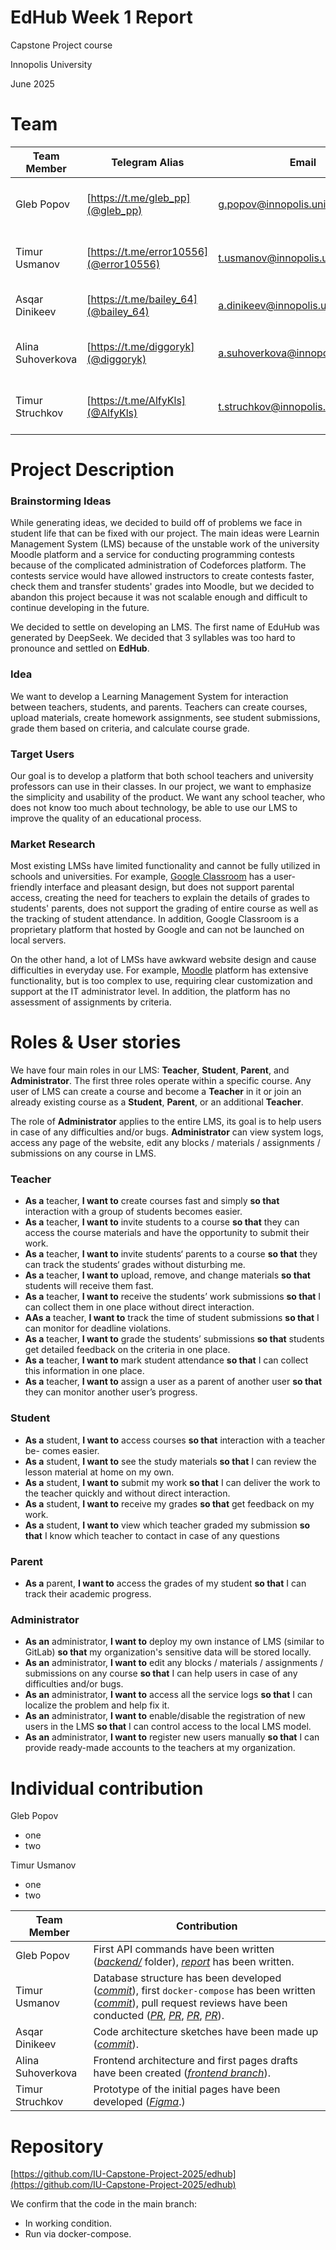 # EdHub Week 1 Report

<aside>

Capstone Project course

Innopolis University

June 2025

</aside>

# Team

| Team Member | Telegram Alias | Email | Track |
| --- | --- | --- | --- |
| Gleb Popov | [https://t.me/gleb_pp](@gleb_pp) | g.popov@innopolis.university | Backend Developer, Project Manager |
| Timur Usmanov | [https://t.me/error10556](@error10556) | t.usmanov@innopolis.university | Backend Developer, **Backend Lead** |
| Asqar Dinikeev | [https://t.me/bailey_64](@bailey_64) | a.dinikeev@innopolis.university | Backend Developer, DevOps |
| Alina Suhoverkova | [https://t.me/diggoryk](@diggoryk) | a.suhoverkova@innopolis.university | Frontend Developer, **Frontend Lead** |
| Timur Struchkov | [https://t.me/AlfyKls](@AlfyKls) | t.struchkov@innopolis.university | Frontend Developer, UX/UI designer |

# Project Description

### Brainstorming Ideas

While generating ideas, we decided to build off of problems we face in student life that can be fixed with our project. The main ideas were Learnin Management System (LMS) because of the unstable work of the university Moodle platform and a service for conducting programming contests because of the complicated administration of Codeforces platform. The contests service would have allowed instructors to create contests faster, check them and transfer students' grades into Moodle, but we decided to abandon this project because it was not scalable enough and difficult to continue developing in the future.

We decided to settle on developing an LMS. The first name of EduHub was generated by DeepSeek. We decided that 3 syllables was too hard to pronounce and settled on **EdHub**.

### Idea

We want to develop a Learning Management System for interaction between teachers, students, and parents. Teachers can create courses, upload materials, create homework assignments, see student submissions, grade them based on criteria, and calculate course grade.

### Target Users

Our goal is to develop a platform that both school teachers and university professors can use in their classes. In our project, we want to emphasize the simplicity and usability of the product. We want any school teacher, who does not know too much about technology, be able to use our LMS to improve the quality of an educational process.

### Market Research

Most existing LMSs have limited functionality and cannot be fully utilized in schools and universities. For example, [Google Classroom](https://classroom.google.com/) has a user-friendly interface and pleasant design, but does not support parental access, creating the need for teachers to explain the details of grades to students' parents, does not support the grading of entire course as well as the tracking of student attendance. In addition, Google Classroom is a proprietary platform that hosted by Google and can not be launched on local servers.

On the other hand, a lot of LMSs have awkward website design and cause difficulties in everyday use. For example, [Moodle](https://moodle.org/) platform has extensive functionality, but is too complex to use, requiring clear customization and support at the IT administrator level. In addition, the platform has no assessment of assignments by criteria.

# Roles & User stories

We have four main roles in our LMS: **Teacher**, **Student**, **Parent**, and **Administrator**. The first three roles operate within a specific course. Any user of LMS can create a course and become a **Teacher** in it or join an already existing course as a **Student**, **Parent**, or an additional **Teacher**.

The role of **Administrator** applies to the entire LMS, its goal is to help users in case of any difficulties and/or bugs. **Administrator** can view system logs, access any page of the website, edit any blocks / materials / assignments / submissions on any course in LMS.

### Teacher

- **As a** teacher, **I want to** create courses fast and simply **so that** interaction with a group of students becomes easier.
- **As a** teacher, **I want to** invite students to a course **so that** they can access the course materials and have the opportunity to submit their work.
- **As a** teacher, **I want to** invite students‘ parents to a course **so that** they can track the students‘ grades without disturbing me.
- **As a** teacher, **I want to** upload, remove, and change materials **so that** students will receive them fast.
- **As a** teacher, **I want to** receive the students’ work submissions **so that** I can collect them in one place without direct interaction.
- **AAs a** teacher, **I want to** track the time of student submissions **so that** I can monitor for deadline violations.
- **As a** teacher, **I want to** grade the students’ submissions **so that** students get detailed feedback on the criteria in one place.
- **As a** teacher, **I want to** mark student attendance **so that** I can collect this information in one place.
- **As a** teacher, **I want to** assign a user as a parent of another user **so that** they can monitor another user’s progress.

### **Student**

- **As a** student, **I want to** access courses **so that** interaction with a teacher be- comes easier.
- **As a** student, **I want to** see the study materials **so that** I can review the lesson material at home on my own.
- **As a** student, **I want to** submit my work **so that** I can deliver the work to the teacher quickly and without direct interaction.
- **As a** student, **I want to** receive my grades **so that** get feedback on my work.
- **As a** student, **I want to** view which teacher graded my submission **so that** I know which teacher to contact in case of any questions

### Parent

- **As a** parent, **I want to** access the grades of my student **so that** I can track their academic progress.

### Administrator

- **As an** administrator, **I want to** deploy my own instance of LMS (similar to GitLab) **so that** my organization's sensitive data will be stored locally.
- **As an** administrator, **I want to** edit any blocks / materials / assignments / submissions on any course **so that** I can help users in case of any difficulties and/or bugs.
- **As an** administrator, **I want to** access all the service logs **so that** I can localize the problem and help fix it.
- **As an** administrator, **I want to** enable/disable the registration of new users in the LMS **so that** I can control access to the local LMS model.
- **As an** administrator, **I want to** register new users manually **so that** I can provide ready-made accounts to the teachers at my organization.

# Individual contribution

Gleb Popov
- one
- two

Timur Usmanov
- one
- two

| Team Member | Сontribution |
| --- | --- |
| Gleb Popov | First API commands have been written ([*backend/*](https://github.com/IU-Capstone-Project-2025/edhub/tree/main/backend) folder), [*report*](https://github.com/gleb-pp/edhub/commits/master/) has been written. |
| Timur Usmanov | Database structure has been developed ([*commit*](https://github.com/IU-Capstone-Project-2025/edhub/commit/59505108150d18678015ec3057c1675b34abaa62)), first `docker-compose` has been written ([*commit*](https://github.com/IU-Capstone-Project-2025/edhub/commit/59505108150d18678015ec3057c1675b34abaa62)), pull request reviews have been conducted ([*PR*](https://github.com/IU-Capstone-Project-2025/edhub/pull/1), [*PR*](https://github.com/IU-Capstone-Project-2025/edhub/pull/2), [*PR*](https://github.com/IU-Capstone-Project-2025/edhub/pull/4), [*PR*](https://github.com/IU-Capstone-Project-2025/edhub/pull/5)). |
| Asqar Dinikeev | Code architecture sketches have been made up ([*commit*](https://github.com/IU-Capstone-Project-2025/edhub/commit/6ec7c723d52fd9901295b26437d1ae5a1d090e26)). |
| Alina Suhoverkova | Frontend architecture and first pages drafts have been created ([*frontend branch*](https://github.com/IU-Capstone-Project-2025/edhub/tree/frontend/frontend)). |
| Timur Struchkov | Prototype of the initial pages have been developed ([*Figma*](https://www.figma.com/design/dZsl8QQ8ZdJAXhzhCROajk/Untitled?node-id=0-1&p=f).) |

# Repository

[https://github.com/IU-Capstone-Project-2025/edhub](https://github.com/IU-Capstone-Project-2025/edhub)

We confirm that the code in the main branch:

- In working condition.
- Run via docker-compose.